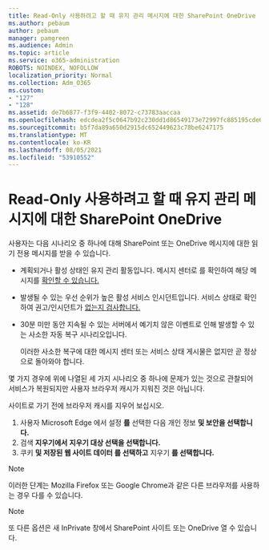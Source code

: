 ```yaml
---
title: Read-Only 사용하려고 할 때 유지 관리 메시지에 대한 SharePoint OneDrive
ms.author: pebaum
author: pebaum
manager: pamgreen
ms.audience: Admin
ms.topic: article
ms.service: o365-administration
ROBOTS: NOINDEX, NOFOLLOW
localization_priority: Normal
ms.collection: Adm_O365
ms.custom:
- "127"
- "128"
ms.assetid: de7b6877-f3f9-4402-8072-c73783aaccaa
ms.openlocfilehash: edcdea2f5c0647b92c230dd1d86549173e72997fc885195cde688b3b17710a2c
ms.sourcegitcommit: b5f7da89a650d2915dc652449623c78be6247175
ms.translationtype: MT
ms.contentlocale: ko-KR
ms.lasthandoff: 08/05/2021
ms.locfileid: "53910552"
---
```

# <a name="read-only-for-maintenance-message-when-attempting-to-use-sharepoint-or-onedrive"></a>Read-Only 사용하려고 할 때 유지 관리 메시지에 대한 SharePoint OneDrive

사용자는 다음  시나리오 중 하나에 대해 SharePoint 또는 OneDrive 메시지에 대한 읽기 전용 메시지를 받을 수 있습니다. 

-   계획되거나 활성 상태인 유지 관리 활동입니다.  메시지 센터로 를 확인하여 해당 메시지를 [확인할 수 있습니다.](https://portal.office.com/adminportal/home#/messagecenter)
-   발생될 수 있는 우선 순위가 높은 활성 서비스 인시던트입니다. 서비스 상태로 확인하여 권고/인시던트가 [없는지 검사합니다.](https://portal.office.com/adminportal/home#/servicehealth)
-   30분 미만 동안 지속될 수 있는 서버에서 예기치 않은 이벤트로 인해 발생할 수 있는 사소한 자동 복구 시나리오입니다. 
    
    이러한 사소한 복구에 대한 메시지 센터 또는 서비스 상태 게시물은 없지만 곧 정상으로 돌아와야 합니다.

몇 가지 경우에 위에 나열된 세 가지 시나리오 중 하나에 문제가 있는 것으로 관찰되어 서비스가 복원되지만 사용자 브라우저 캐시가 지워진 것은 아닙니다.

사이트로 가기 전에 브라우저 캐시를 지우어 보십시오.

1. 사용자 Microsoft Edge 에서 설정 **를** 선택한 다음 개인 정보 **및 보안을 선택합니다.**
2. 검색 **지우기에서** **지우기 대상 선택을 선택합니다.**
3. 쿠키 **및 저장된 웹 사이트 데이터 를 선택하고** 지우기 **를 선택합니다.**

>[!Note] 
> 이러한 단계는 Mozilla Firefox 또는 Google Chrome과 같은 다른 브라우저를 사용하는 경우 다를 수 있습니다.

>[!Note] 
> 또 다른 옵션은 새 InPrivate 창에서 SharePoint 사이트 또는 OneDrive 열 수 있습니다.